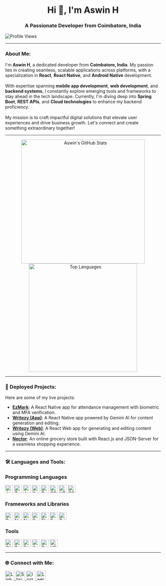 <h1 align="center">Hi 👋, I'm Aswin H</h1>
<h3 align="center">A Passionate Developer from Coimbatore, India</h3>

<p align="left">
  <img src="https://komarev.com/ghpvc/?username=aswinhariram&label=Profile%20views&color=0e75b6&style=flat" alt="Profile Views" />
</p>

---

<h3>About Me:</h3>
<p>
  I'm <strong>Aswin H</strong>, a dedicated developer from <strong>Coimbatore, India</strong>. My passion lies in creating seamless, scalable applications across platforms, with a specialization in <strong>React</strong>, <strong>React Native</strong>, and <strong>Android Native</strong> development. <br><br>
  With expertise spanning <strong>mobile app development</strong>, <strong>web development</strong>, and <strong>backend systems</strong>, I constantly explore emerging tools and frameworks to stay ahead in the tech landscape. Currently, I'm diving deep into <strong>Spring Boot</strong>, <strong>REST APIs</strong>, and <strong>Cloud technologies</strong> to enhance my backend proficiency.<br><br>
  My mission is to craft impactful digital solutions that elevate user experiences and drive business growth. Let's connect and create something extraordinary together!
</p>

---

<div align="center">
  <img alt="Aswin's GitHub Stats" src="https://github-readme-stats.vercel.app/api?username=Aswin-Hariram&show_icons=true&theme=radical" width="400px" />
  <img alt="Top Languages" src="https://github-readme-stats.vercel.app/api/top-langs/?username=Aswin-Hariram&layout=compact&langs_count=8&theme=radical" width="350px" />
</div>

---

<h3>🌟 Deployed Projects:</h3>
<p>Here are some of my live projects:</p>

- [**EzMark**](https://github.com/Aswinhariram-skct/EzMark.git): A React Native app for attendance management with biometric and MFA verification.
- [**Writezy (App)**](https://github.com/Aswinhariram-skct/Writezy.git): A React Native app powered by Gemini AI for content generation and editing.
- [**Writezy (Web)**](https://github.com/Aswin-Hariram/Writezy_Web.git): A React Web app for generating and editing content using Gemini AI.
- [**Nector**](https://github.com/Aswinhariram-skct/Nector.git): An online grocery store built with React.js and JSON-Server for a seamless shopping experience.

---

<h3>🛠️ Languages and Tools:</h3>

### **Programming Languages**
<p>
  <img src="https://img.shields.io/badge/JavaScript-F7DF1E?style=flat-square&logo=javascript&logoColor=black" alt="JavaScript" height="25" />
  <img src="https://img.shields.io/badge/TypeScript-3178C6?style=flat-square&logo=typescript&logoColor=white" alt="TypeScript" height="25" />
  <img src="https://img.shields.io/badge/Java-007396?style=flat-square&logo=java&logoColor=white" alt="Java" height="25" />
  <img src="https://img.shields.io/badge/Kotlin-7F52FF?style=flat-square&logo=kotlin&logoColor=white" alt="Kotlin" height="25" />
  <img src="https://img.shields.io/badge/Dart-0175C2?style=flat-square&logo=dart&logoColor=white" alt="Dart" height="25" />
  <img src="https://img.shields.io/badge/SQL-4479A1?style=flat-square&logo=postgresql&logoColor=white" alt="SQL" height="25" />
  <img src="https://img.shields.io/badge/HTML-E34F26?style=flat-square&logo=html5&logoColor=white" alt="HTML" height="25" />
  <img src="https://img.shields.io/badge/CSS-1572B6?style=flat-square&logo=css3&logoColor=white" alt="CSS" height="25" />
</p>

### **Frameworks and Libraries**
<p>
  <img src="https://img.shields.io/badge/React-61DAFB?style=flat-square&logo=react&logoColor=black" alt="React" height="25" />
  <img src="https://img.shields.io/badge/Next.js-000000?style=flat-square&logo=nextdotjs&logoColor=white" alt="Next.js" height="25" />
  <img src="https://img.shields.io/badge/Node.js-339933?style=flat-square&logo=node.js&logoColor=white" alt="Node.js" height="25" />
  <img src="https://img.shields.io/badge/Spring_Boot-6DB33F?style=flat-square&logo=springboot&logoColor=white" alt="Spring Boot" height="25" />
  <img src="https://img.shields.io/badge/Flutter-02569B?style=flat-square&logo=flutter&logoColor=white" alt="Flutter" height="25" />
  <img src="https://img.shields.io/badge/Express.js-000000?style=flat-square&logo=express&logoColor=white" alt="Express.js" height="25" />
  <img src="https://img.shields.io/badge/Tailwind_CSS-06B6D4?style=flat-square&logo=tailwindcss&logoColor=white" alt="Tailwind CSS" height="25" />
</p>

### **Tools**
<p>
  <img src="https://img.shields.io/badge/Git-F05032?style=flat-square&logo=git&logoColor=white" alt="Git" height="25" />
  <img src="https://img.shields.io/badge/Docker-2496ED?style=flat-square&logo=docker&logoColor=white" alt="Docker" height="25" />
  <img src="https://img.shields.io/badge/Firebase-FFCB2F?style=flat-square&logo=firebase&logoColor=black" alt="Firebase" height="25" />
  <img src="https://img.shields.io/badge/AWS-232F3E?style=flat-square&logo=amazonaws&logoColor=white" alt="AWS" height="25" />
  <img src="https://img.shields.io/badge/Postman-FF6C37?style=flat-square&logo=postman&logoColor=white" alt="Postman" height="25" />
  <img src="https://img.shields.io/badge/VS_Code-007ACC?style=flat-square&logo=visual-studio-code&logoColor=white" alt="VS Code" height="25" />
</p>

---

<h3>🌐 Connect with Me:</h3>
<p>
  <a href="https://linkedin.com/in/aswin-hariram" target="_blank">
    <img src="https://img.shields.io/badge/LinkedIn-0e76a8?style=flat-square&logo=linkedin&logoColor=white" alt="LinkedIn" height="30" />
  </a>
  <a href="https://stackoverflow.com/users/aswin-h" target="_blank">
    <img src="https://img.shields.io/badge/StackOverflow-FE7A16?style=flat-square&logo=stackoverflow&logoColor=white" alt="StackOverflow" height="30" />
  </a>
  <a href="https://instagram.com/aswin_hariram_" target="_blank">
    <img src="https://img.shields.io/badge/Instagram-E4405F?style=flat-square&logo=instagram&logoColor=white" alt="Instagram" height="30" />
  </a>
  <a href="https://leetcode.com/aswin-hariram" target="_blank">
    <img src="https://img.shields.io/badge/LeetCode-FFA116?style=flat-square&logo=leetcode&logoColor=black" alt="LeetCode" height="30" />
  </a>
</p>

